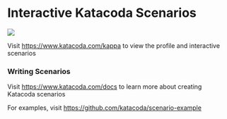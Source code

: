 # Interactive Katacoda Scenarios

[![](http://shields.katacoda.com/katacoda/kappa/count.svg)](https://www.katacoda.com/kappa "Get your profile on Katacoda.com")

Visit https://www.katacoda.com/kappa to view the profile and interactive scenarios

### Writing Scenarios
Visit https://www.katacoda.com/docs to learn more about creating Katacoda scenarios

For examples, visit https://github.com/katacoda/scenario-example
